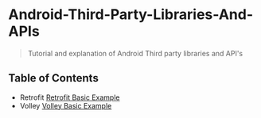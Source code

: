 # Android-Third-Party-Libraries-And-APIs

> Tutorial and explanation of Android Third party libraries and API's

## Table of Contents
* Retrofit [Retrofit Basic Example](RetrofitBasicExample.java)
* Volley [Volley Basic Example](VolleyBasicExample.java)


  
  

